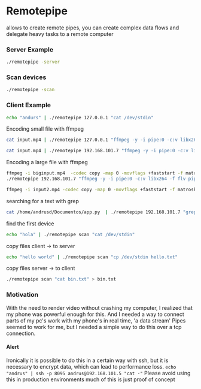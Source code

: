 # Remotepipe

allows to create remote pipes, you can create complex data flows and delegate heavy tasks to a remote computer


### Server Example
```bash
./remotepipe -server
```

### Scan devices
```bash
./remotepipe -scan
```


### Client Example


```bash
echo "andurs" | ./remotepipe 127.0.0.1 "cat /dev/stdin"

```


Encoding small file with ffmpeg
```bash
cat input.mp4 | ./remotepipe 127.0.0.1 "ffmpeg -y -i pipe:0 -c:v libx264 -f flv pipe:1" | ffplay -
```
```bash
cat input.mp4 | ./remotepipe 192.168.101.7 "ffmpeg -y -i pipe:0 -c:v libvpx-vp9 -f webm pipe:1" | ffplay -
```


Encoding a large file with ffmpeg
```bash
ffmpeg -i biginput.mp4  -codec copy -map 0 -movflags +faststart -f matroska pipe:1 | 
./remotepipe 192.168.101.7 "ffmpeg -y -i pipe:0 -c:v libx264 -f flv pipe:1" > newfile.mp4
```

```bash
ffmpeg -i input2.mp4 -codec copy -map 0 -movflags +faststart -f matroska pipe:1 | ./remotepipe scan "ffmpeg -y -i pipe:0 -c:v libx264 -f flv pipe:1" | ffplay -
```

searching for a text with grep
```bash
cat /home/andrusd/Documentos/app.py  | ./remotepipe 192.168.101.7 "grep hello"
```

find the first device
```bash
echo "hola" | ./remotepipe scan "cat /dev/stdin"
```


copy files client -> to server
```bash
echo "hello world" | ./remotepipe scan "cp /dev/stdin hello.txt"
```

copy files server -> to client
```bash
./remotepipe scan "cat bin.txt" > bin.txt 
```


### Motivation
With the need to render video without crashing my computer, I realized that my phone was powerful enough for this.
And I needed a way to connect parts of my pc's work with my phone's in real time, 'a data stream'
Pipes seemed to work for me, but I needed a simple way to do this over a tcp connection.


#### Alert
Ironically it is possible to do this in a certain way with ssh, but it is necessary to encrypt data, which can lead to performance loss.
`echo "andrus" | ssh -p 8095 andrus@192.168.101.5 "cat -"`
Please avoid using this in production environments much of this is just proof of concept
